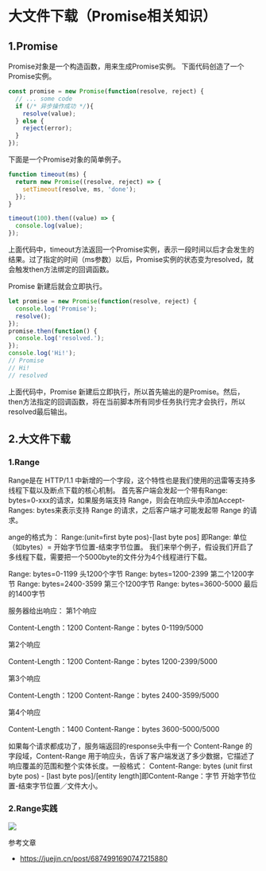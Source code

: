 # 大文件下载（Promise相关知识）
## 1.Promise

Promise对象是一个构造函数，用来生成Promise实例。
下面代码创造了一个Promise实例。
```javascript
const promise = new Promise(function(resolve, reject) {
  // ... some code
  if (/* 异步操作成功 */){
    resolve(value);
  } else {
    reject(error);
  }
});
```

下面是一个Promise对象的简单例子。
```javascript
function timeout(ms) {
  return new Promise((resolve, reject) => {
    setTimeout(resolve, ms, 'done');
  });
}
```
```javascript
timeout(100).then((value) => {
  console.log(value);
});
```
上面代码中，timeout方法返回一个Promise实例，表示一段时间以后才会发生的结果。过了指定的时间（ms参数）以后，Promise实例的状态变为resolved，就会触发then方法绑定的回调函数。


Promise 新建后就会立即执行。
```javascript
let promise = new Promise(function(resolve, reject) {
  console.log('Promise');
  resolve();
});
promise.then(function() {
  console.log('resolved.');
});
console.log('Hi!');
// Promise
// Hi!
// resolved
```
上面代码中，Promise 新建后立即执行，所以首先输出的是Promise。然后，then方法指定的回调函数，将在当前脚本所有同步任务执行完才会执行，所以resolved最后输出。


## 2.大文件下载
### 1.Range
Range是在 HTTP/1.1 中新增的一个字段，这个特性也是我们使用的迅雷等支持多线程下载以及断点下载的核心机制。
首先客户端会发起一个带有Range: bytes=0-xxx的请求，如果服务端支持 Range，则会在响应头中添加Accept-Ranges: bytes来表示支持 Range 的请求，之后客户端才可能发起带 Range 的请求。

ange的格式为：
Range:(unit=first byte pos)-[last byte pos]
即Range: 单位（如bytes）= 开始字节位置-结束字节位置。
我们来举个例子，假设我们开启了多线程下载，需要把一个5000byte的文件分为4个线程进行下载。

Range: bytes=0-1199 头1200个字节
Range: bytes=1200-2399 第二个1200字节
Range: bytes=2400-3599 第三个1200字节
Range: bytes=3600-5000 最后的1400字节

服务器给出响应：
第1个响应

Content-Length：1200
Content-Range：bytes 0-1199/5000

第2个响应

Content-Length：1200
Content-Range：bytes 1200-2399/5000

第3个响应

Content-Length：1200
Content-Range：bytes 2400-3599/5000

第4个响应

Content-Length：1400
Content-Range：bytes 3600-5000/5000

如果每个请求都成功了，服务端返回的response头中有一个 Content-Range 的字段域，Content-Range 用于响应头，告诉了客户端发送了多少数据，它描述了响应覆盖的范围和整个实体长度。一般格式：
Content-Range: bytes (unit first byte pos) - [last byte pos]/[entity length]即Content-Range：字节 开始字节位置-结束字节位置／文件大小。

### 2.Range实践
![](https://s3.qiufengh.com/blog/1600705973008.jpg)


参考文章
- https://juejin.cn/post/6874991690747215880
